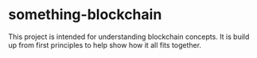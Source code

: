 # something-blockchain

This project is intended for understanding blockchain concepts.
It is build up from first principles to help show how it all fits together.
